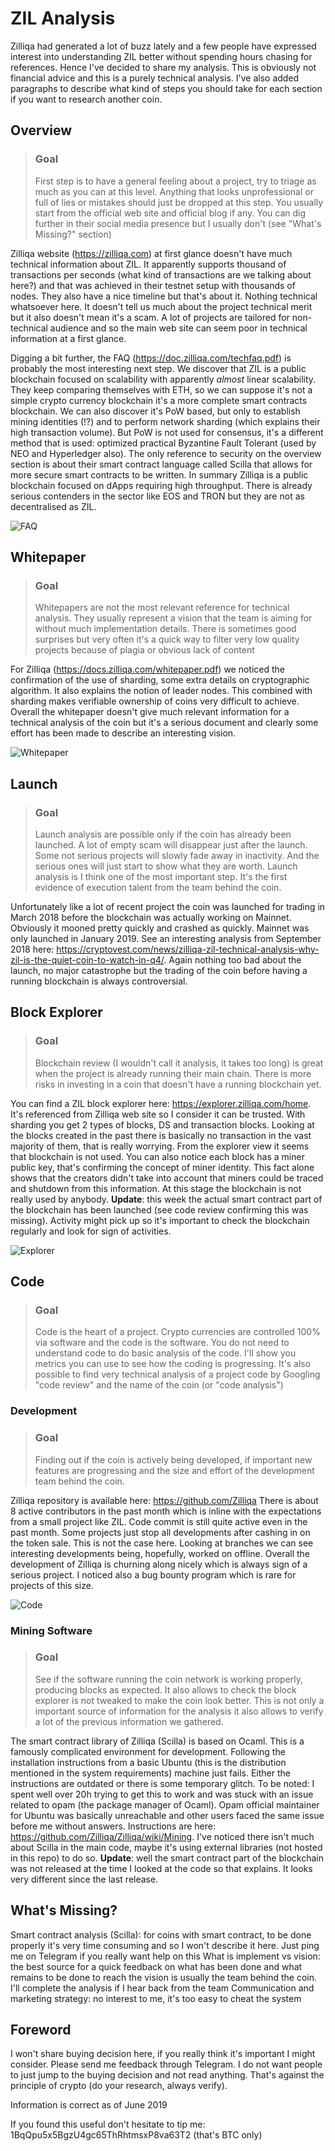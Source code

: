 # ZIL Analysis

Zilliqa had generated a lot of buzz lately and a few people have expressed interest into understanding ZIL better without spending hours chasing for references. Hence I've decided to share my analysis. This is obviously not financial advice and this is a purely technical analysis. I've also added paragraphs to describe what kind of steps you should take for each section if you want to research another coin.

## Overview

> ### Goal
> First step is to have a general feeling about a project, try to triage as much as you can at this level. Anything that looks unprofessional or full of lies or mistakes should just be dropped at this step. You usually start from the official web site and official blog if any. You can dig further in their social media presence but I usually don't (see "What's Missing?" section)

Zilliqa website (https://zilliqa.com) at first glance doesn't have much technical information about ZIL. It apparently supports thousand of transactions per seconds (what kind of transactions are we talking about here?) and that was achieved in their testnet setup with thousands of nodes. They also have a nice timeline but that's about it. Nothing technical whatsoever here. It doesn't tell us much about the project technical merit but it also doesn't mean it's a scam. A lot of projects are tailored for non-technical audience and so the main web site can seem poor in technical information at a first glance.

Digging a bit further, the FAQ (https://doc.zilliqa.com/techfaq.pdf) is probably the most interesting next step. We discover that ZIL is a public blockchain focused on scalability with apparently *almost* linear scalability. They keep comparing themselves with ETH, so we can suppose it's not a simple crypto currency blockchain it's a more complete smart contracts blockchain. We can also discover it's PoW based, but only to establish mining identities (!?) and to perform network sharding (which explains their high transaction volume). But PoW is not used for consensus, it's a different method that is used: optimized practical Byzantine Fault Tolerant (used by NEO and Hyperledger also). The only reference to security on the overview section is about their smart contract language called Scilla that allows for more secure smart contracts to be written. In summary Zilliqa is a public blockchain focused on dApps requiring high throughput. There is already serious contenders in the sector like EOS and TRON but they are not as decentralised as ZIL.

![FAQ]

## Whitepaper

> ### Goal
> Whitepapers are not the most relevant reference for technical analysis. They usually represent a vision that the team is aiming for without much implementation details. There is sometimes good surprises but very often it's a quick way to filter very low quality projects because of plagia or obvious lack of content

For Zilliqa (https://docs.zilliqa.com/whitepaper.pdf) we noticed the confirmation of the use of sharding, some extra details on cryptographic algorithm. It also explains the notion of leader nodes. This combined with sharding makes verifiable ownership of coins very difficult to achieve. Overall the whitepaper doesn't give much relevant information for a technical analysis of the coin but it's a serious document and clearly some effort has been made to describe an interesting vision.

![Whitepaper]

## Launch

> ### Goal
> Launch analysis are possible only if the coin has already been launched. A lot of empty scam will disappear just after the launch. Some not serious projects will slowly fade away in inactivity. And the serious ones will just start to show what they are worth. Launch analysis is I think one of the most important step. It's the first evidence of execution talent from the team behind the coin.

Unfortunately like a lot of recent project the coin was launched for trading in March 2018 before the blockchain was actually working on Mainnet. Obviously it mooned pretty quickly and crashed as quickly. Mainnet was only launched in January 2019. See an interesting analysis from September 2018 here: https://cryptovest.com/news/zilliqa-zil-technical-analysis-why-zil-is-the-quiet-coin-to-watch-in-q4/. Again nothing too bad about the launch, no major catastrophe but the trading of the coin before having a running blockchain is always controversial.

## Block Explorer

> ### Goal
> Blockchain review (I wouldn't call it analysis, it takes too long) is great when the project is already running their main chain. There is more risks in investing in a coin that doesn't have a running blockchain yet.

You can find a ZIL block explorer here: https://explorer.zilliqa.com/home. It's referenced from Zilliqa web site so I consider it can be trusted. With sharding you get 2 types of blocks, DS and transaction blocks. Looking at the blocks created in the past there is basically no transaction in the vast majority of them, that is really worrying. From the explorer view it seems that blockchain is not used. You can also notice each block has a miner public key, that's confirming the concept of miner identity. This fact alone shows that the creators didn't take into account that miners could be traced and shutdown from this information. At this stage the blockchain is not really used by anybody. **Update**: this week the actual smart contract part of the blockchain has been launched (see code review confirming this was missing). Activity might pick up so it's important to check the blockchain regularly and look for sign of activities.

![Explorer]

## Code

> ### Goal
> Code is the heart of a project. Crypto currencies are controlled 100% via software and the code is the software. You do not need to understand code to do basic analysis of the code. I'll show you metrics you can use to see how the coding is progressing. It's also possible to find very technical analysis of a project code by Googling "code review" and the name of the coin (or "code analysis")

### Development

> ### Goal
> Finding out if the coin is actively being developed, if important new features are progressing and the size and effort of the development team behind the coin.

Zilliqa repository is available here: https://github.com/Zilliqa
There is about 8 active contributors in the past month which is inline with the expectations from a small project like ZIL. Code commit is still quite active even in the past month. Some projects just stop all developments after cashing in on the token sale. This is not the case here. Looking at branches we can see interesting developments being, hopefully, worked on offline. Overall the development of Zilliqa is churning along nicely which is always sign of a serious project. I noticed also a bug bounty program which is rare for projects of this size. 

![Code]

### Mining Software

> ### Goal
> See if the software running the coin network is working properly, producing blocks as expected. It also allows to check the block explorer is not tweaked to make the coin look better. This is not only a important source of information for the analysis it also allows to verify a lot of the previous information we gathered.

The smart contract library of Zilliqa (Scilla) is based on Ocaml. This is a famously complicated environment for development. Following the installation instructions from a basic Ubuntu (this is the distribution mentioned in the system requirements) machine just fails. Either the instructions are outdated or there is some temporary glitch. To be noted: I spent well over 20h trying to get this to work and was stuck with an issue related to opam (the package manager of Ocaml). Opam official maintainer for Ubuntu was basically unreachable and other users faced the same issue before me without answers. Instructions are here: https://github.com/Zilliqa/Zilliqa/wiki/Mining. I've noticed there isn't much about Scilla in the main code, maybe it's using external libraries (not hosted in this repo) to do so. **Update**: well the smart contract part of the blockchain was not released at the time I looked at the code so that explains. It looks very different since the last release.

## What's Missing?

Smart contract analysis (Scilla): for coins with smart contract, to be done properly it's very time consuming and so I won't describe it here. Just ping me on Telegram if you really want help on this
What is implement vs vision: the best source for a quick feedback on what has been done and what remains to be done to reach the vision is usually the team behind the coin. I'll complete the analysis if I hear back from the team
Communication and marketing strategy: no interest to me, it's too easy to cheat the system

## Foreword

I won't share buying decision here, if you really think it's important I might consider. Please send me feedback through Telegram. I do not want people to just jump to the buying decision and not read anything. That's against the principle of crypto (do your research, always verify).

Information is correct as of June 2019

If you found this useful don't hesitate to tip me: 1BqQpu5x5BgzU4gc65ThRhtmsxP8va63T2 (that's BTC only)

[FAQ]: FAQ.png "FAQ Image"
[Whitepaper]: Whitepaper.png "Whitepaper image"
[Code]: Code.png "Code image"
[Explorer]: Explorer.png "Explorer image"
